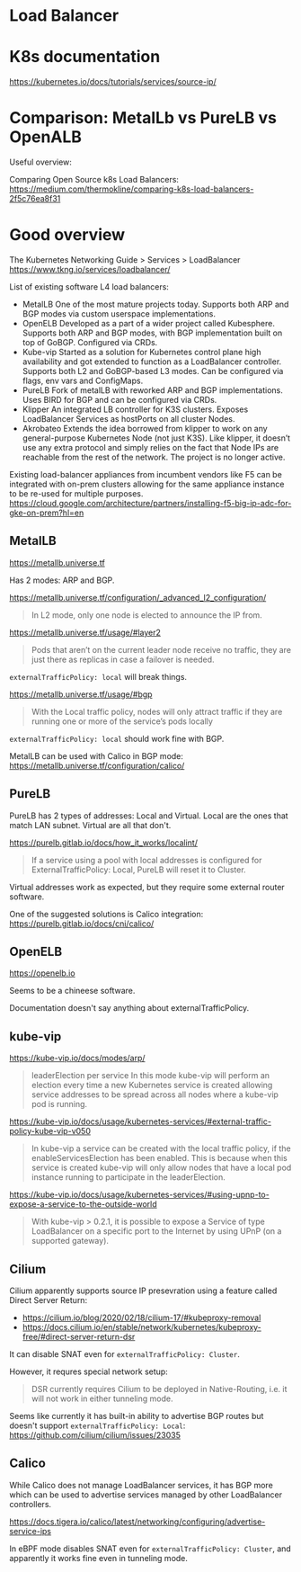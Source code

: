 
# Load Balancer

# K8s documentation

https://kubernetes.io/docs/tutorials/services/source-ip/

# Comparison: MetalLb vs PureLB vs OpenALB

Useful overview:

Comparing Open Source k8s Load Balancers:
https://medium.com/thermokline/comparing-k8s-load-balancers-2f5c76ea8f31

# Good overview

The Kubernetes Networking Guide > Services > LoadBalancer
https://www.tkng.io/services/loadbalancer/

List of existing software L4 load balancers:
- MetalLB
    One of the most mature projects today.
    Supports both ARP and BGP modes via custom userspace implementations.
- OpenELB
    Developed as a part of a wider project called Kubesphere.
    Supports both ARP and BGP modes, with BGP implementation built on top of GoBGP. Configured via CRDs.
- Kube-vip
    Started as a solution for Kubernetes control plane high availability
    and got extended to function as a LoadBalancer controller.
    Supports both L2 and GoBGP-based L3 modes. Can be configured via flags, env vars and ConfigMaps.
- PureLB
    Fork of metalLB with reworked ARP and BGP implementations. Uses BIRD for BGP and can be configured via CRDs.
- Klipper
    An integrated LB controller for K3S clusters. Exposes LoadBalancer Services as hostPorts on all cluster Nodes.
- Akrobateo
    Extends the idea borrowed from klipper to work on any general-purpose Kubernetes Node (not just K3S). Like klipper, it doesn’t use any extra protocol and simply relies on the fact that Node IPs are reachable from the rest of the network. The project is no longer active.

Existing load-balancer appliances from incumbent vendors
like F5 can be integrated with on-prem clusters
allowing for the same appliance instance to be re-used for multiple purposes.
https://cloud.google.com/architecture/partners/installing-f5-big-ip-adc-for-gke-on-prem?hl=en

## MetalLB

https://metallb.universe.tf

Has 2 modes: ARP and BGP.

https://metallb.universe.tf/configuration/_advanced_l2_configuration/
> In L2 mode, only one node is elected to announce the IP from.

https://metallb.universe.tf/usage/#layer2
> Pods that aren’t on the current leader node receive no traffic,
> they are just there as replicas in case a failover is needed.

`externalTrafficPolicy: local` will break things.

https://metallb.universe.tf/usage/#bgp
> With the Local traffic policy, nodes will only attract traffic
> if they are running one or more of the service’s pods locally

`externalTrafficPolicy: local` should work fine with BGP.

MetalLB can be used with Calico in BGP mode:
https://metallb.universe.tf/configuration/calico/

## PureLB

PureLB has 2 types of addresses: Local and Virtual.
Local are the ones that match LAN subnet. Virtual are all that don't.

https://purelb.gitlab.io/docs/how_it_works/localint/
> If a service using a pool with local addresses is configured
> for ExternalTrafficPolicy: Local, PureLB will reset it to Cluster.

Virtual addresses work as expected, but they require some external router software.

One of the suggested solutions is Calico integration:
https://purelb.gitlab.io/docs/cni/calico/

## OpenELB

https://openelb.io

Seems to be a chineese software.

Documentation doesn't say anything about externalTrafficPolicy.

## kube-vip

https://kube-vip.io/docs/modes/arp/
> leaderElection per service
> In this mode kube-vip will perform an election every time a new Kubernetes service is created
> allowing service addresses to be spread across all nodes where a kube-vip pod is running.

https://kube-vip.io/docs/usage/kubernetes-services/#external-traffic-policy-kube-vip-v050
> In kube-vip a service can be created with the local traffic policy,
> if the enableServicesElection has been enabled.
> This is because when this service is created kube-vip
> will only allow nodes that have a local pod instance running to participate in the leaderElection.

https://kube-vip.io/docs/usage/kubernetes-services/#using-upnp-to-expose-a-service-to-the-outside-world
> With kube-vip > 0.2.1, it is possible to expose a Service of type LoadBalancer
> on a specific port to the Internet by using UPnP (on a supported gateway).

## Cilium

Cilium apparently supports source IP presevration using a feature called Direct Server Return:
- https://cilium.io/blog/2020/02/18/cilium-17/#kubeproxy-removal
- https://docs.cilium.io/en/stable/network/kubernetes/kubeproxy-free/#direct-server-return-dsr

It can disable SNAT even for `externalTrafficPolicy: Cluster`.

However, it requres special network setup:
> DSR currently requires Cilium to be deployed in Native-Routing,
> i.e. it will not work in either tunneling mode.

Seems like currently it has built-in ability to advertise BGP routes
but doesn't support `externalTrafficPolicy: Local`:
https://github.com/cilium/cilium/issues/23035

## Calico

While Calico does not manage LoadBalancer services,
it has BGP more which can be used to advertise services
managed by other LoadBalancer controllers.

https://docs.tigera.io/calico/latest/networking/configuring/advertise-service-ips

In eBPF mode disables SNAT even for `externalTrafficPolicy: Cluster`,
and apparently it works fine even in tunneling mode.
